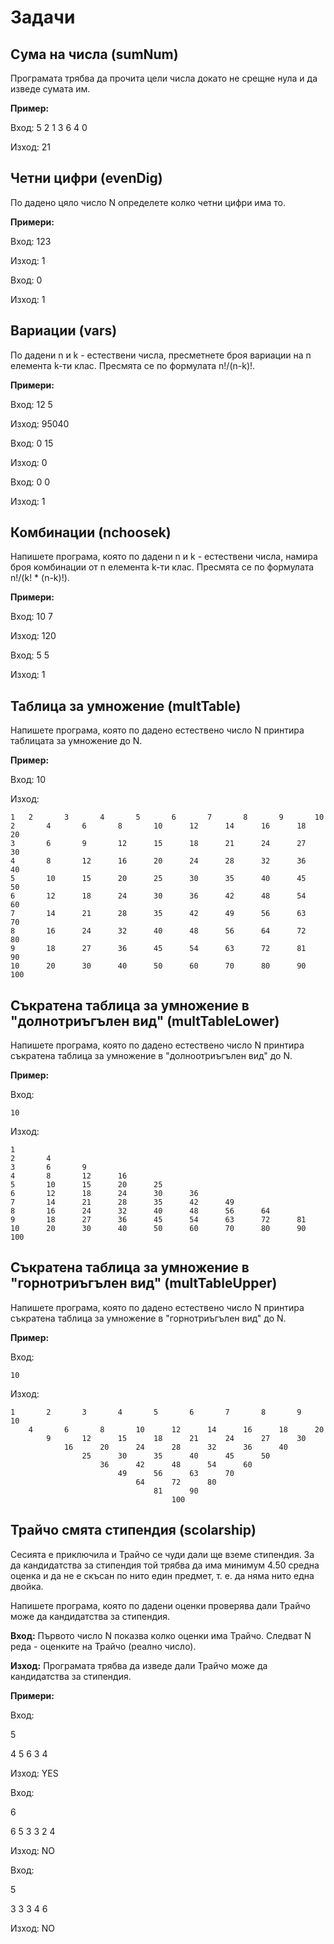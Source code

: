 # Задачи

## Сума на числа (sumNum)

Програмата трябва да прочита цели числа докато не срещне нула и да изведе сумата им.

**Пример:**

Вход: 5 2 1 3 6 4 0

Изход: 21

## Четни цифри (evenDig)
По дадено цяло число N определете колко четни цифри има то.

**Примери:**

Вход: 123

Изход: 1

Вход: 0

Изход: 1

## Вариации (vars)

По дадени n и k - естествени числа, пресметнете броя вариации на n елемента k-ти клас. Пресмята се по формулата n!/(n-k)!.

**Примери:**

Вход: 12 5

Изход: 95040

Вход: 0 15

Изход: 0

Вход: 0 0

Изход: 1

## Комбинации (nchoosek)

Напишете програма, която по дадени n и k - естествени числа, намира броя комбинации от n елемента k-ти клас. Пресмята се по формулата n!/(k! * (n-k)!).

**Примери:**

Вход: 10 7

Изход: 120

Вход: 5 5

Изход: 1

## Таблица за умножение (multTable)

Напишете програма, която по дадено естествено число N принтира таблицата за умножение до N.

**Пример:**

Вход: 10

Изход:

	1	2       3       4       5       6       7       8       9       10
	2       4       6       8       10      12      14      16      18      20
	3       6       9       12      15      18      21      24      27      30
	4       8       12      16      20      24      28      32      36      40
	5       10      15      20      25      30      35      40      45      50
	6       12      18      24      30      36      42      48      54      60
	7       14      21      28      35      42      49      56      63      70
	8       16      24      32      40      48      56      64      72      80
	9       18      27      36      45      54      63      72      81      90
	10      20      30      40      50      60      70      80      90      100

## Съкратена таблица за умножение в "долнотриъгълен вид" (multTableLower)

Напишете програма, която по дадено естествено число N принтира съкратена таблица за умножение в "долноотриъгълен вид" до N.

**Пример:**

Вход: 

	10

Изход:

	1
	2       4
	3       6       9
	4       8       12      16
	5       10      15      20      25
	6       12      18      24      30      36
	7       14      21      28      35      42      49
	8       16      24      32      40      48      56      64
	9       18      27      36      45      54      63      72      81
	10      20      30      40      50      60      70      80      90      100
	

## Съкратена таблица за умножение в "горнотриъгълен вид" (multTableUpper)

Напишете програма, която по дадено естествено число N принтира съкратена таблица за умножение в "горнотриъгълен вид" до N.

**Пример:**

Вход: 

	10

Изход:

	1       2       3       4       5       6       7       8       9       10
		4       6       8       10      12      14      16      18      20
			9       12      15      18      21      24      27      30
				16      20      24      28      32      36      40
					25      30      35      40      45      50
						36      42      48      54      60
							49      56      63      70
								64      72      80
									81      90
										100

## Трайчо смята стипендия (scolarship)

Сесията е приключила и Трайчо се чуди дали ще вземе стипендия. За да кандидатства за стипендия той трябва да има минимум 4.50 средна оценка и да не е скъсан по нито един предмет, т. е. да няма нито една двойка.

Напишете програма, която по дадени оценки проверява дали Трайчо може да кандидатства за стипендия.

**Вход:** Първото число N показва колко оценки има Трайчо. Следват N реда - оценките на Трайчо (реално число).

**Изход:** Програмата трябва да изведе дали Трайчо може да кандидатства за стипендия.

**Примери:**

Вход: 

5 

4 5 6 3 4

Изход: YES

Вход:

6

6 5 3 3 2 4

Изход: NO

Вход:

5

3 3 3 4 6

Изход: NO
